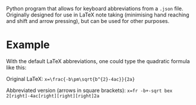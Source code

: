 Python program that allows for keyboard abbreviations from a `.json` file.
Originally designed for use in LaTeX note taking (minimising hand reaching and shift and arrow pressing), but can be used for other purposes.

# Example
With the default LaTeX abbreviations, one could type the quadratic formula like this:

Original LaTeX: `x=\frac{-b\pm\sqrt{b^{2}-4ac}}{2a}`

Abbreviated version (arrows in square brackets): `x=fr -b+-sqrt bex 2[right]-4ac[right][right][right]2a`
